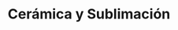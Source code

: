 ---
title: "Cerámica y Sublimación"
url: /santiago-de-veraguas/ceramica-y-sublimacion/
shop: Allgemein
---